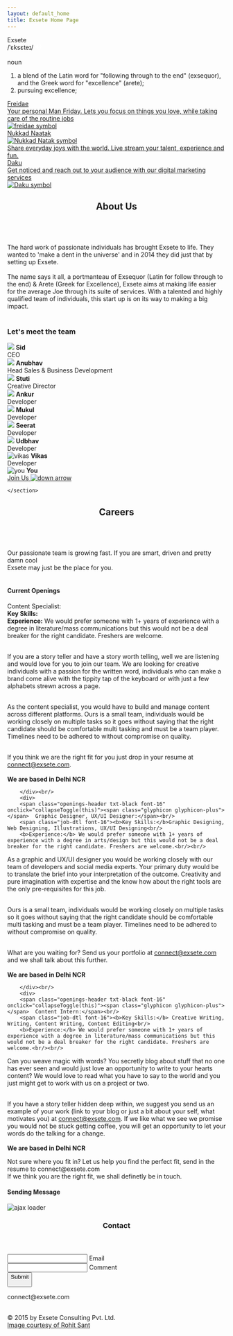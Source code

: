 ```yaml
---
layout: default_home
title: Exsete Home Page
---
```

<!--home page-->
<div class="row top-pad back-col home-div-pos backgrnd-img main-page" id="home-page" data-tag="hme">
    <div id="image-text">
        <div>
            <span id="logo-name">Exsete</span>
            <br/>
            <span id="logo-phonetics">/ˈɛksɛteɪ/</span>
            <span id="audio-cont">
            <input src="data:image/png;base64,iVBORw0KGgoAAAANSUhEUgAAAA4AAAAOCAYAAAAfSC3RAAAAAXNSR0IArs4c6QAAAARnQU1BAACxjwv8YQUAAAAJcEhZcwAADsMAAA7DAcdvqGQAAAAYdEVYdFNvZnR3YXJlAHBhaW50Lm5ldCA0LjAuNWWFMmUAAAC5SURBVDhPldIxDgFBFMbx1ejEBYg4AeeQuIZIRIGEVica56DUoXIEiTu4wUahGP9P3siE2WVe8svOe7NvM9l5mXOuSMOec2zRsfzlvfhQx9XWfdzwwMRq0cYqzlD4Wg17FYgBvhor2MFHuKcPnpCjGW7IBmGoNkLP1i3oyCslZaH9Je5oW37A5d9GxQzK18hTGsdIboweNZT0c0K/ruOI6HX4F8oGYIjkkZtarbBR/JAvoCHvWg6XPQFIbJkvWIc2TwAAAABJRU5ErkJggg==" type="image" id="btn-audio"/>
            <audio src="/data/exsete.mp3" preload="auto" id="audio">Your browser doesnt support audio</audio>
            </span>
            <br />
            <br />
            <span id="logo-pos">noun</span>
            <ol id="logo-def-ol">
            <li class="logo-def-li">a blend of the Latin word for "following through to the end" (exsequor), and the Greek word for "excellence" (arete);</li>
            <li>pursuing excellence;</li>
            </ol>
        </div>
    </div>
    <div id="links">
        <!--section 1: Freidae-->
        <a href="http://www.freidae.com" id="freidae-a-out">
            <div class="col-sm-3 section-div" id="section-1">
                <div class="sec-1 div-box-bck" id="section-sub-1">
                    <span class="text-home" id="sention-h-1">
                    Freidae
                    </span>
                    <br/>
                        <div class="text-details collapse" id="section-t-1">
                        Your personal Man Friday. Lets you focus on things you love, while taking care of the routine jobs
                        </div>
                        <img src="data/img/Freidae%20Logo.png" alt="freidae symbol" id="freidae-symbol" class="symbol"/>
                </div>
            </div>
        </a>
        <!--section 2: Nukkad Naatak-->
        <a href="http://www.nukkadnaatak.com" id="nukkad-a-out">
        <div class="col-sm-3 section-div" id="section-2">
            <div class="sec-1 div-box-bck" id="section-sub-2">
                <span class="text-home" id="section-h-2">
                Nukkad Naatak
                <br/>
                <img src="data/img/n2%20logo.png" alt="Nukkad Natak symbol" id="Nukkad-Natak-symbol" class="symbol"/>
                </span>
                <div class="text-details collapse" id="section-t-2">
                Share everyday joys with the world. Live stream your talent, experience and fun.  
                </div>
            </div>
        </div>
        </a>
        <!--section 3: Daku-->
        <a href="http://www.daku.net.in" id="daku-a-out">
            <div class="col-sm-3 section-div" id="section-3">
            <div class="sec-1 div-box-bck" id="section-sub-3">
                <span class="text-home" id="section-h-3">
                Daku
                </span>
                <br/>
                    <div class="text-details collapse" id="section-t-3">
                    Get noticed and reach out to your audience with our digital marketing services
                    </div>
                    <img src="data/img/Daku%20logo.png" alt="Daku symbol" id="Daku-symbol" class="symbol"/>
            </div>
        </div>
        </a>
    </div>
</div>
<!--about us-->
<div id="about-us-container" class="container-fluid back-col main-page" data-tag="abt">
    <a id="about" class="pagelink"></a>
    <header>
    <h2><b>About Us</b></h2>
    </header><br/>
    <section class="font-18">
    <span>The hard work of passionate individuals  has brought Exsete to life. They wanted to 'make a dent in the universe' and in 2014 they did just that by setting up Exsete.</span><br/><br/>
        <span>The name says it all, a portmanteau of Exsequor (Latin for follow through to the end) & Arete (Greek for Excellence), Exsete aims at making life easier for the average Joe through its suite of services. With a talented and highly qualified team of individuals, this start up is on its way to making a big impact.</span><br/><br/>
        <h3 class="centre-txt">Let's meet the team</h3>
    </section>
    <section class="flex-outside font-18">
        <div class="flex-inside">
            <div class="flex-ele mobile-width">
                <img class="img-responsive about-img" src="/data/img/about_us/Sid.png" id=""/>
                <span class="abt-img-txt"><b>Sid</b><br/>CEO</span>
            </div>
            <div class="flex-ele mobile-width">
                <img class="img-responsive about-img" src="/data/img/about_us/Anubhav.png" id=""/>
                <span class="abt-img-txt"><b>Anubhav</b><br/>Head Sales & Business Development</span>
            </div>
            <div class="flex-ele mobile-width">
                <img class="img-responsive about-img" src="/data/img/about_us/Stuti.png" id=""/>
                <span class="abt-img-txt"><b>Stuti</b><br/>Creative Director</span>
            </div>
            <div class="flex-ele mobile-width">
                <img class="img-responsive about-img" src="/data/img/about_us/Ankur.png" id=""/>
                <span class="abt-img-txt"><b>Ankur</b><br/>Developer</span>
            </div>
            <div class="flex-ele mobile-width">
                <img class="img-responsive about-img" src="/data/img/about_us/mukul.png" id=""/>
                <span class="abt-img-txt"><b>Mukul</b><br/>Developer</span>
            </div>
        </div>
        <div class="flex-inside">
            <div class="flex-ele">
                <img class="img-responsive about-img" src="/data/img/about_us/Seerat.png" id=""/>
                <span class="abt-img-txt"><b>Seerat</b><br/>Developer</span>
            </div>
            <div class="flex-ele">
                <img class="img-responsive about-img" src="/data/img/about_us/Udbhav%202.png" id=""/>
                <span class="abt-img-txt"><b>Udbhav</b><br/>Developer</span>
            </div>
            <div class="flex-ele">
                <img class="img-responsive about-img" src="/data/img/about_us/Vikas.png" alt="vikas" id=""/>
                <span class="abt-img-txt"><b>Vikas</b><br/>Developer</span>
            </div>
        </div>
        <div class="flex-inside" id="last-flex-module">
            <img class="img-responsive about-img" src="/data/img/about_us/you.png" id="you-img" alt="you"/>
            <span class="abt-img-txt"><b>You</b></span>
            <div class="scroller">
            <a href="#career" class="anchorLink">
                    <span class="txt-white">Join Us</span>
                    <img src="/data/img/about_us/arrow.png" class="img-responsive scroll-arw" id="dwn-arw" alt="down arrow"/>
                </a>
            </div>
        </div>
        
    </section>
</div>
<!--Careers Page-->
<div class="container-fluid padding-0 back-col main-page" id="careers-container" data-tag="car">
    <a id="career" class="pagelink"></a>
    <header>
    <h2 id="car-hdr"><b>Careers</b></h2>
    </header><br/>
    <section class="txt-center font-18">
    <span class="txt-center txt-black">
    Our passionate team is growing fast. If you are smart, driven and pretty damn cool<br/> Exsete may just be the place for you.
    </span>
    </section><br/>
    <section id="team-img"></section>
    <section>
        <h4 class="txt-black" id="jobs-heading">Current Openings</h4>
        <div>
        <span class="openings-header txt-black font-16" onclick="collapseToggle(this)"><span class="glyphicon glyphicon-plus"></span>   Content Specialist:</span><br/>
            <span id="job-dtl-1" class="job-dtl font-16"><b>Key Skills:</b><br/>
            <b>Experience:</b> We would prefer someone with 1+ years of experience with a degree in literature/mass communications but this would not be a deal breaker for the right candidate. Freshers are welcome.<br/><br/>

If you are a story teller and have a story worth telling, well we are listening and would love for you to join our team. We are looking for creative individuals with a passion for the written word, individuals who can make a brand come alive with the tippity tap of the keyboard or with just a few alphabets strewn across a page.<br/><br/>

As the content specialist, you would have to build and manage content across different platforms. Ours is a small team, individuals would be working closely on multiple tasks so it goes without saying that the right candidate should be comfortable multi tasking and must be a team player. Timelines need to be adhered to without compromise on quality.<br/><br/>

If you think we are the right fit for you just drop in your resume at connect@exsete.com.<br/><br/>
<b>We are based in Delhi NCR</b><br/>
</span>
            
        </div><br/>
        <div>
        <span class="openings-header txt-black font-16" onclick="collapseToggle(this)"><span class="glyphicon glyphicon-plus"></span>  Graphic Designer, UX/UI Designer:</span><br/>
        <span class="job-dtl font-16"><b>Key Skills:</b>Graphic Designing, Web Designing, Illustrations, UX/UI Designing<br/>
        <b>Experience:</b> We would prefer someone with 1+ years of experience with a degree in arts/design but this would not be a deal breaker for the right candidate. Freshers are welcome.<br/><br/>

As a graphic and UX/UI designer you would be working closely with our team of developers and social media experts. Your primary duty would be to translate the brief into your interpretation of the outcome. Creativity and pure imagination with expertise and the know how about the right tools are the only pre-requisites for this job.<br/><br/>

Ours is a small team, individuals would be working closely on multiple tasks so it goes without saying that the right candidate should be comfortable multi tasking and must be a team player. Timelines need to be adhered to without compromise on quality.<br/><br/>

What are you waiting for? Send us your portfolio at connect@exsete.com and we shall talk about this further.<br/><br/>
<b>We are based in Delhi NCR</b><br/>
</span>
            
        </div><br/>
        <div>
        <span class="openings-header txt-black font-16" onclick="collapseToggle(this)"><span class="glyphicon glyphicon-plus"></span>  Content Intern:</span><br/>
        <span class="job-dtl font-16"><b>Key Skills:</b> Creative Writing, Writing, Content Writing, Content Editing<br/>
        <b>Experience:</b> We would prefer someone with 1+ years of experience with a degree in literature/mass communications but this would not be a deal breaker for the right candidate. Freshers are welcome.<br/><br/>

Can you weave magic with words? You secretly blog about stuff that no one has ever seen and would just love an opportunity to write to your hearts content? We would love to read what you have to say to the world and you just might get to work with us on a project or two.<br/><br/>

If you have a story teller hidden deep within, we suggest you send us an example of your work (link to your blog or just a bit about your self, what motivates you) at connect@exsete.com. If we like what we see we promise you would not be stuck getting coffee, you will get an opportunity to let your words do the talking for a change. <br/><br/>
<b>We are based in Delhi NCR</b><br/>
</span>

</div>
    </section>
    <footer id="car-fotr">
        Not sure where you fit in? Let us help you find the perfect fit, send in the resume to connect@exsete.com<br/>If we think you are the right fit, we shall definetly be in touch.
    </footer>
</div>
<!--contact page-->
<!--Popover for message sending-->
<div id="overlay">
    <div id="popup">
        <h4 id="sndg-msg-rchus">Sending Message<br/></h4>
        <img src="/data/img/ajax-loader.GIF" id="loading-indicator-rchus" alt="ajax loader">
        <div id="reachus_message" class="notice" data-captcha-failed="Incorrect captcha!" data-error="There was an error sending the message, please try again." data-success="Message successfully sent!"></div>
    </div>
</div>
<div class="container-fluid bakgrnd-con main-page" id="contact-page-div" data-tag="cntct">
    <a id="contact" class="pagelink"></a>
    <!--Heading-->
    <header id="contact-header">
        <h3 class="heading-con">Contact</h3>
    </header>
    <div class="row margin-top disp-flex flex-center" id="contact-info">
        <!--contact us form-->
        <div class="col-sm-6" id="form-div">
            <form role="form" method="POST"  id="form_reach_us">
                <div class="form-group">
                    <input type="email" class="form-control" id="inputEmail" name="email" title="Enter Your Email" required/>
                    <span class="highlight"></span>
                    <span class="hBar"></span>
                    <label>Email</label>
                </div>
                <div class="form-group">
                    <input type="text" class="form-control" id="comment" name="comment" title="Enter the content" required/>
                    <span class="highlight"></span>
                    <span class="hBar"></span>
                    <label>Comment</label>
                </div>
                <div class="form-group btn-div">
                    <button id="btn-submit" type="submit" class="btn" onclick="return false;"><span id="Button-txt" title="Click to Submit">Submit</p></button>
                </div>
            </form>
        </div>
    </div>
    <div class="row disp-flex flex-center">
        <span class="cont-font-col"><span class="glyphicon glyphicon-envelope"></span> connect@exsete.com</span>
    </div>
    <br/>
    <!--Footer-->
    <footer class="footer" id="footer-cont">
        <p class="cont-bottom-txt" title="Copyright Exsete">
            © 2015 by Exsete Consulting Pvt. Ltd.<br class="mobile-display"/>
            <a href="http://www.rohitsant.com">
                <span class="courtesy-sml"> Image courtesy of Rohit Sant</span>
            </a>
        </p>
    </footer>
</div>